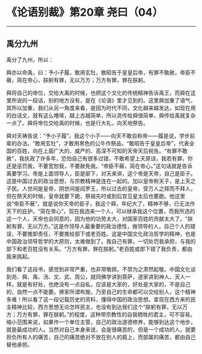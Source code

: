 # 《论语别裁》第20章 尧曰（04）

------

## 禹分九州

禹分了九州，所以：

舜亦以命禹，曰：予小子履，敢用玄牡，敢昭告于皇皇后帝，有罪不敢赦，帝臣不蔽，简在帝心，朕躬有罪，无以万方；万方有罪，罪在朕躬。

舜将自己的帝位，交给大禹的时候，也把这个文化的传统精神告诉禹王，而舜在这里所说的一段话，别的地方没有，是在《论语》里才见到的。这里舜加重了语气，其所以加重，我们从另一角度来看，是因为时代不同，文化越来越发达，如现在用的白话文，就有这么噜嗦，越上古越简单，所以尧传给舜很简单，舜传给禹就复杂一点了。舜将帝位交给禹的时候，也是行大礼，向天地祭告。

舜对天祷告说：“予小子履”，我这个小子——向天不敢自称帝——履是说，学步前辈的办法。“敢用玄牡”，才敢用黑色的公牛作祭品，“敢昭告于皇皇后帝”，代表全国的百姓，向在上面广大的、威严的、高深不可知的天帝天后祝告。“有罪不敢赦”，我执政了许多年，恐怕自己有很多过错，不敢希望上天原谅，我若有罪，你还是惩罚我，不要宽恕我，不要赦免我。“帝臣不蔽，简在帝心。”这句话就是告诉禹要学习。帝是上面领导人，臣是部下，对天来讲，这个帝是天帝，自己是臣子。这是中国过去的政治思想，与宗教精神是连在一起的。加以皇帝称天子，是上天之子民。人世间是皇帝，阴世间是阎罗王，所以过去的皇帝，受万人之拜而不拜人，但在祭天的时候，皇帝就要下跪，祭祖先时或到后宫见皇太后也要跪。他这里说“帝臣不蔽”，就是说你天帝的臣子，我这个舜，年纪大了，精神不够，已无法作天下的庇护。“简在帝心”，现在我选来一个人，可以继承我这个位置，而我所选的这一个人，天帝也会同意的，因为他的功劳太大，对国家百姓的贡献太大了。“朕躬有罪，无以万方。”这是作领导人最重要的政治德性，做领导的人，自己个人的错误，不要推卸责任，不要推给部下或老百姓。这是中国文化政治哲学的精神，也是中国政治领导哲学的大原则，太难做到了。我自己有罪，一切处罚我承担，与我的部下和老百姓没有关系。“万方有罪，罪在朕躬。”老百姓或部下错了我负责，都由我来挑起。

我们看了这段书，感觉到非常严重，也非常敬佩，不禁为之肃然起敬。中国文化谈到尧、舜、禹、汤、文、武、周公，就同佛学讲到菩萨，道家讲到神人、天人一样。就是有好处，也绝没有一点自私，应该是大家的，好处是大家的，不是自己的，自然一点不能要。佛家所谓布施，乃至自己的生命都可以交给别人，这个精神多难！所以看了这一段记载历史的资料，懂得中国的政治思想。拿现在西方来的民主精神比较，西方思想无论怎样民主，也没有到达我们这个“朕躬有罪，无以万方；万方有罪，罪在朕躬。”的程度，这种带宗教性的自我牺牲的君主，可不容易。缩小范围来说，如果作一个单位主管，自己的政治道德修养，能够到达这个地步，就是最成功的人。当然对自己本身来说，会是很痛苦的，但是一个成功的人，就要担负所有人的痛苦，自己的痛苦绝对不放在别人的肩上，而部属的痛苦，都由自己替他承担。

